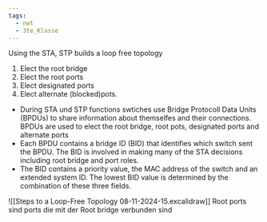 ```yaml
---
tags:
  - nwt
  - 3te_Klasse
---
```

Using the STA, STP builds a loop free topology
1. Elect the root bridge
2. Elect the root ports 
3. Elect designated ports
4. Elect alternate (blocked)pots. 
- During STA und STP functions swtiches use Bridge Protocoll Data Units (BPDUs) to share information about themselfes and their connections. BPDUs are used to elect the root bridge, root pots, designated ports and alternate ports 
- Each BPDU contains a bridge ID (BID) that identifies which switch sent the BPDU. The BID is involved in making many of the STA decisions including root bridge and port roles. 
- The BID contains a priority value, the MAC address of the switch and an extended system ID. The lowest BID value is determined by the combination of these three fields.

![[Steps to a Loop-Free Topology 08-11-2024-15.excalidraw]]
Root ports sind ports die mit der Root bridge verbunden sind
